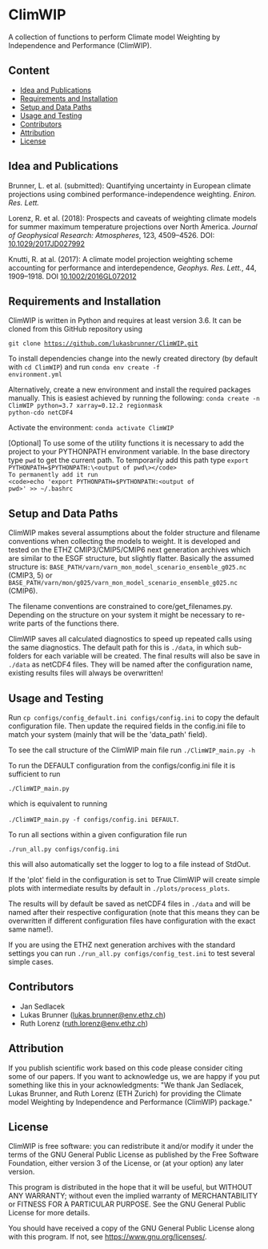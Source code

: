 ClimWIP
=======

A collection of functions to perform Climate model Weighting by Independence and Performance (ClimWIP).

Content
-------

* [Idea and Publications](#idea-and-publications)
* [Requirements and Installation](#requirements-and-installation)
* [Setup and Data Paths](#setup-and-data-paths)
* [Usage and Testing](#usage-and-testing)
* [Contributors](#contributors)
* [Attribution](#attribution)
* [License](#license)


Idea and Publications
---------------------

Brunner, L. et al. (submitted): Quantifying uncertainty in European climate projections using combined performance-independence weighting. _Eniron. Res. Lett._

Lorenz, R. et al. (2018): Prospects and caveats of weighting climate models for summer maximum temperature projections over North America. _Journal of Geophysical Research: Atmospheres_, 123, 4509–4526. DOI: <a href="http://doi.wiley.com/10.1029/2017JD027992">10.1029/2017JD027992</a>

Knutti, R. at al. (2017): A climate model projection weighting scheme accounting for performance and interdependence, _Geophys. Res. Lett._, 44, 1909–1918. DOI <a href="http://doi.wiley.com/10.1002/2016GL072012">10.1002/2016GL072012</a>


Requirements and Installation
-----------------------------

ClimWIP is written in Python and requires at least version 3.6. It can be cloned from this GitHub repository using

<code>git clone https://github.com/lukasbrunner/ClimWIP.git</code>

To install dependencies change into the newly created directory (by default with <code>cd ClimWIP</code>) and run
<code>conda env create -f environment.yml</code>

Alternatively, create a new environment and install the required packages manually. This is easiest achieved by running the following:
<code>conda create -n ClimWIP python=3.7 xarray=0.12.2 regionmask python-cdo netCDF4</code>

Activate the environment:
<code>conda activate ClimWIP</code>

[Optional] To use some of the utility functions it is necessary to add the project to your PYTHONPATH environment variable. In the base directory type
<code>pwd</code>
to get the current path. To temporarily add this path type
<code>export PYTHONPATH=$PYTHONPATH:\<output of pwd\></code>
To permanently add it run
<code>echo 'export PYTHONPATH=$PYTHONPATH:\<output of pwd\>' >> ~/.bashrc</code>


Setup and Data Paths
--------------------

ClimWIP makes several assumptions about the folder structure and filename conventions when collecting the models to weight. It is developed and tested on the ETHZ CMIP3/CMIP5/CMIP6 next generation archives which are similar to the ESGF structure, but slightly flatter. Basically the assumed structure is:
<code>BASE_PATH/varn/varn_mon_model_scenario_ensemble_g025.nc</code> (CMIP3, 5) or
<code>BASE_PATH/varn/mon/g025/varn_mon_model_scenario_ensemble_g025.nc</code> (CMIP6).

The filename conventions are constrained to core/get_filenames.py. Depending on the structure on your system it might be necessary to re-write parts of the functions there.

ClimWIP saves all calculated diagnostics to speed up repeated calls using the same diagnostics. The default path for this is <code>./data</code>, in which sub-folders for each variable will be created. The final results will also be save in <code>./data</code> as netCDF4 files. They will be named after the configuration name, existing results files will always be overwritten!


Usage and Testing
-----------------

Run
<code>cp configs/config_default.ini configs/config.ini</code>
to copy the default configuration file. Then update the required fields in the config.ini file to match your system (mainly that will be the 'data_path' field).

To see the call structure of the ClimWIP main file run
<code>./ClimWIP_main.py -h</code>

To run the DEFAULT configuration from the configs/config.ini file it is sufficient to run

<code>./ClimWIP_main.py</code>

which is equivalent to running

<code>./ClimWIP_main.py -f configs/config.ini DEFAULT</code>.

To run all sections within a given configuration file run

<code>./run_all.py configs/config.ini</code>

this will also automatically set the logger to log to a file instead of StdOut.

If the 'plot' field in the configuration is set to True ClimWIP will create simple plots with intermediate results by default in <code>./plots/process_plots</code>.

The results will by default be saved as netCDF4 files in <code>./data</code> and will be named after their respective configuration (note that this means they can be overwritten if different configuration files have configuration with the exact same name!).

If you are using the ETHZ next generation archives with the standard settings you can run
<code>./run_all.py configs/config_test.ini</code>
to test several simple cases.


Contributors
------------

- Jan Sedlacek
- Lukas Brunner (lukas.brunner@env.ethz.ch)
- Ruth Lorenz (ruth.lorenz@env.ethz.ch)

Attribution
-----------

If you publish scientific work based on this code please consider citing some of our papers. If you want to acknowledge us, we are happy if you put something like this in your acknowledgments: "We thank Jan Sedlacek, Lukas Brunner, and Ruth Lorenz (ETH Zurich) for providing the Climate model Weighting by Independence and Performance (ClimWIP) package."


License
-------

ClimWIP is free software: you can redistribute it and/or modify
it under the terms of the GNU General Public License as published by
the Free Software Foundation, either version 3 of the License, or
(at your option) any later version.

This program is distributed in the hope that it will be useful,
but WITHOUT ANY WARRANTY; without even the implied warranty of
MERCHANTABILITY or FITNESS FOR A PARTICULAR PURPOSE.  See the
GNU General Public License for more details.

You should have received a copy of the GNU General Public License
along with this program.  If not, see <https://www.gnu.org/licenses/>.
